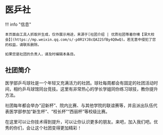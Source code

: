 # 医乒社

!!! info "信息"

    本页面由工具人抓取并生成，仅作展示用途，来源于[社团介绍 | 优质社团等着你噢【深大校会】](https://mp.weixin.qq.com/s/-p0R1YJ8cQA22SfBy4Q0wQ)。若无意中侵犯了您的权益，请联系删除。
    
    如果您是社团的负责人，请及时编辑本条目。

## 社团简介
医学部乒乓球社是一个年轻又充满活力的社团。球社每周都会有固定的社团活动时间，相约乒乓球馆同台竞技。这里有非常热心的学长学姐同你练习球技，教你提升方法。

社团每年都会举办“迎新杯”、院内比赛、与其他学院的联谊赛等，并且派出队伍代表医学部参加“新生杯”、“校长杯”“西丽杯”等校级比赛。

在这里可以让你技术得到提升，可以让你认识更多的朋友。来吧，加入我们吧。优秀的你们，会让这个社团变得更加精彩！
